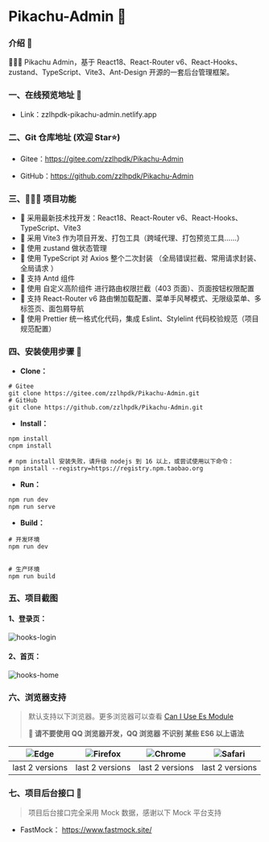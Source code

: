 # Pikachu-Admin 🚀

### 介绍 📖

🚀🚀🚀 Pikachu Admin，基于 React18、React-Router v6、React-Hooks、zustand、TypeScript、Vite3、Ant-Design 开源的一套后台管理框架。



### 一、在线预览地址 👀

- Link：zzlhpdk-pikachu-admin.netlify.app

### 二、Git 仓库地址 (欢迎 Star⭐)

- Gitee：https://gitee.com/zzlhpdk/Pikachu-Admin

- GitHub：https://github.com/zzlhpdk/Pikachu-Admin

### 三、🔨🔨🔨 项目功能

- 🚀 采用最新技术找开发：React18、React-Router v6、React-Hooks、TypeScript、Vite3
- 🚀 采用 Vite3 作为项目开发、打包工具（跨域代理、打包预览工具……）
- 🚀 使用 zustand 做状态管理
- 🚀 使用 TypeScript 对 Axios 整个二次封装 （全局错误拦截、常用请求封装、全局请求 ）
- 🚀 支持 Antd 组件
- 🚀 使用 自定义高阶组件 进行路由权限拦截（403 页面）、页面按钮权限配置
- 🚀 支持 React-Router v6 路由懒加载配置、菜单手风琴模式、无限级菜单、多标签页、面包屑导航
- 🚀 使用 Prettier 统一格式化代码，集成 Eslint、Stylelint 代码校验规范（项目规范配置）


### 四、安装使用步骤 📑

- **Clone：**

```text
# Gitee
git clone https://gitee.com/zzlhpdk/Pikachu-Admin.git
# GitHub
git clone https://github.com/zzlhpdk/Pikachu-Admin.git
```

- **Install：**

```text
npm install
cnpm install

# npm install 安装失败，请升级 nodejs 到 16 以上，或尝试使用以下命令：
npm install --registry=https://registry.npm.taobao.org
```

- **Run：**

```text
npm run dev
npm run serve
```

- **Build：**

```text
# 开发环境
npm run dev


# 生产环境
npm run build
```


### 五、项目截图

#### 1、登录页：

![hooks-login](https://s3.bmp.ovh/imgs/2022/08/17/dac3b9b5119c9d5b.png)

#### 2、首页：

![hooks-home](https://s3.bmp.ovh/imgs/2022/08/17/10a791a876e66fb0.png)





### 六、浏览器支持

> 默认支持以下浏览器。更多浏览器可以查看 [Can I Use Es Module](https://caniuse.com/?search=ESModule)
>
> **💢 请不要使用 QQ 浏览器开发，QQ 浏览器 不识别 某些 ES6 以上语法**

| ![Edge](https://iamge-1259297738.cos.ap-chengdu.myqcloud.com/md/Edge.png) | ![Firefox](https://iamge-1259297738.cos.ap-chengdu.myqcloud.com/md/Firefox.png) | ![Chrome](https://iamge-1259297738.cos.ap-chengdu.myqcloud.com/md/Chrome.png) | ![Safari](https://iamge-1259297738.cos.ap-chengdu.myqcloud.com/md/Safari.png) |
| :-----------------------------------------------------------------------: | :-----------------------------------------------------------------------------: | :---------------------------------------------------------------------------: | :---------------------------------------------------------------------------: |
|                              last 2 versions                              |                                 last 2 versions                                 |                                last 2 versions                                |                                last 2 versions                                |

### 七、项目后台接口 🧩

> 项目后台接口完全采用 Mock 数据，感谢以下 Mock 平台支持

- FastMock： https://www.fastmock.site/


